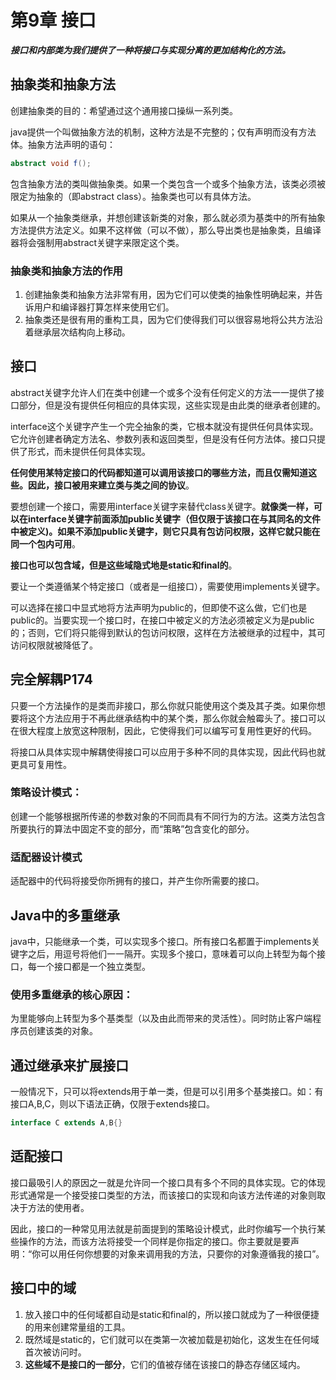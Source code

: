 # 第9章 接口

***接口和内部类为我们提供了一种将接口与实现分离的更加结构化的方法。***

## 抽象类和抽象方法

创建抽象类的目的：希望通过这个通用接口操纵一系列类。

java提供一个叫做抽象方法的机制，这种方法是不完整的；仅有声明而没有方法体。抽象方法声明的语句：

```java
abstract void f();
```

包含抽象方法的类叫做抽象类。如果一个类包含一个或多个抽象方法，该类必须被限定为抽象的（即abstract class）。抽象类也可以有具体方法。

如果从一个抽象类继承，并想创建该新类的对象，那么就必须为基类中的所有抽象方法提供方法定义。如果不这样做（可以不做），那么导出类也是抽象类，且编译器将会强制用abstract关键字来限定这个类。

### 抽象类和抽象方法的作用

1. 创建抽象类和抽象方法非常有用，因为它们可以使类的抽象性明确起来，并告诉用户和编译器打算怎样来使用它们。
2. 抽象类还是很有用的重构工具，因为它们使得我们可以很容易地将公共方法沿着继承层次结构向上移动。

## 接口

abstract关键字允许人们在类中创建一个或多个没有任何定义的方法一一提供了接口部分，但是没有提供任何相应的具体实现，这些实现是由此类的继承者创建的。

interface这个关键字产生一个完仝抽象的类，它根本就没有提供任何具体实现。它允许创建者确定方法名、参数列表和返回类型，但是没有任何方法体。接口只提供了形式，而未提供任何具体实现。

**任何使用某特定接口的代码都知道可以调用该接口的哪些方法，而且仅需知道这些。因此，接口被用来建立类与类之间的协议**。

要想创建一个接口，需要用interface关键字来替代class关键字。**就像类一样，可以在interface关键字前面添加public关键字（但仅限于该接口在与其同名的文件中被定义)。如果不添加public关键字，则它只具有包访问权限，这样它就只能在同一个包内可用**。

**接口也可以包含域，但是这些域隐式地是static和final的**。

要让一个类遵循某个特定接口（或者是一组接口），需要使用implements关键字。

可以选择在接口中显式地将方法声明为public的，但即使不这么做，它们也是public的。当要实现一个接口时，在接口中被定义的方法必须被定义为是public的；否则，它们将只能得到默认的包访问权限，这样在方法被继承的过程中，其可访问权限就被降低了。

## 完全解耦P174

只要一个方法操作的是类而非接口，那么你就只能使用这个类及其子类。如果你想要将这个方法应用于不再此继承结构中的某个类，那么你就会触霉头了。接口可以在很大程度上放宽这种限制，因此，它使得我们可以编写可复用性更好的代码。

将接口从具体实现中解耦使得接口可以应用于多种不同的具体实现，因此代码也就更具可复用性。

###  策略设计模式：

创建一个能够根据所传递的参数对象的不同而具有不同行为的方法。这类方法包含所要执行的算法中固定不变的部分，而“策略”包含变化的部分。

### 适配器设计模式

适配器中的代码将接受你所拥有的接口，并产生你所需要的接口。

## Java中的多重继承

java中，只能继承一个类，可以实现多个接口。所有接口名都置于implements关键字之后，用逗号将他们一一隔开。实现多个接口，意味着可以向上转型为每个接口，每一个接口都是一个独立类型。

### 使用多重继承的核心原因：

为里能够向上转型为多个基类型（以及由此而带来的灵活性）。同时防止客户端程序员创建该类的对象。

## 通过继承来扩展接口

一般情况下，只可以将extends用于单一类，但是可以引用多个基类接口。如：有接口A,B,C，则以下语法正确，仅限于extends接口。

```java
interface C extends A,B{}
```

## 适配接口

接口最吸引人的原因之一就是允许同一个接口具有多个不同的具体实现。它的体现形式通常是一个接受接口类型的方法，而该接口的实现和向该方法传递的对象则取决于方法的使用者。

因此，接口的一种常见用法就是前面提到的策略设计模式，此时你编写一个执行某些操作的方法，而该方法将接受一个同样是你指定的接口。你主要就是要声明：“你可以用任何你想要的对象来调用我的方法，只要你的对象遵循我的接口”。

## 接口中的域

1. 放入接口中的任何域都自动是static和final的，所以接口就成为了一种很便捷的用来创建常量组的工具。
2. 既然域是static的，它们就可以在类第一次被加载是初始化，这发生在任何域首次被访问时。
3. **这些域不是接口的一部分**，它们的值被存储在该接口的静态存储区域内。

